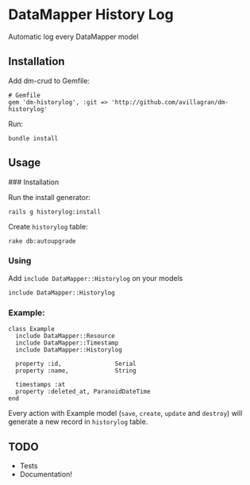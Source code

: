 DataMapper History Log
=======

Automatic log every DataMapper model


Installation
------------

Add dm-crud to Gemfile:

    # Gemfile 
    gem 'dm-historylog', :git => 'http://github.com/avillagran/dm-historylog'

Run:

    bundle install
    

Usage
-----

### Installation

Run the install generator:

    rails g historylog:install

Create `historylog` table:

    rake db:autoupgrade

### Using

Add `include DataMapper::Historylog` on your models

    include DataMapper::Historylog

### Example:
    class Example
      include DataMapper::Resource
      include DataMapper::Timestamp
      include DataMapper::Historylog

      property :id,               Serial
      property :name,             String
    
      timestamps :at
      property :deleted_at, ParanoidDateTime
    end

Every action with Example model (`save`, `create`, `update` and `destroy`) will generate a new record in `historylog` table.

TODO
----
- Tests
- Documentation!